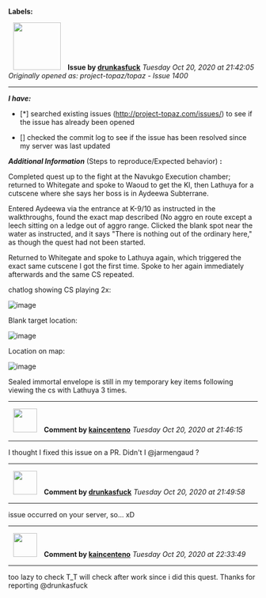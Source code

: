 **Labels:**



<a href="https://github.com/drunkasfuck"><img src="https://avatars3.githubusercontent.com/u/73200525?v=4" width="96" height="96" hspace="10"></img></a> **Issue by [drunkasfuck](https://github.com/drunkasfuck)**
_Tuesday Oct 20, 2020 at 21:42:05_
_Originally opened as: project-topaz/topaz - Issue 1400_

----

<!-- place 'x' mark between square [] brackets to checkmark box -->
**_I have:_**

- [*] searched existing issues (http://project-topaz.com/issues/) to see if the issue has already been opened
- [] checked the commit log to see if the issue has been resolved since my server was last updated 

**_Additional Information_** (Steps to reproduce/Expected behavior) **:** 

Completed quest up to the fight at the Navukgo Execution chamber; returned to Whitegate and spoke to Waoud to get the KI, then Lathuya for a cutscene where she says her boss is in Aydeewa Subterrane. 

Entered Aydeewa via the entrance at K-9/10 as instructed in the walkthroughs, found the exact map described (No aggro en route except a leech sitting on a ledge out of aggro range.  Clicked the blank spot near the water as instructed, and it says "There is nothing out of the ordinary here," as though the quest had not been started.

Returned to Whitegate and spoke to Lathuya again, which triggered the exact same cutscene I got the first time.  Spoke to her again immediately afterwards and the same CS repeated.

chatlog showing CS playing 2x:
![image](https://user-images.githubusercontent.com/73200525/96647455-1353fb80-1304-11eb-95c8-d4c5da94de39.png)

Blank target location:
![image](https://user-images.githubusercontent.com/73200525/96647276-ba846300-1303-11eb-85ec-97ae3182d116.png)

Location on map: 
![image](https://user-images.githubusercontent.com/73200525/96647341-d1c35080-1303-11eb-8932-510fa3975391.png)

Sealed immortal envelope is still in my temporary key items following viewing the cs with Lathuya 3 times.









----
<a href="https://github.com/kaincenteno"><img src="https://avatars3.githubusercontent.com/u/26943220?v=4" width="48" height="48" hspace="10"></img></a> **Comment by [kaincenteno](https://github.com/kaincenteno)**
_Tuesday Oct 20, 2020 at 21:46:15_

----

I thought I fixed this issue on a PR. Didn't I @jarmengaud ?



----
<a href="https://github.com/drunkasfuck"><img src="https://avatars3.githubusercontent.com/u/73200525?v=4" width="48" height="48" hspace="10"></img></a> **Comment by [drunkasfuck](https://github.com/drunkasfuck)**
_Tuesday Oct 20, 2020 at 21:49:58_

----

issue occurred on your server, so... xD


----
<a href="https://github.com/kaincenteno"><img src="https://avatars3.githubusercontent.com/u/26943220?v=4" width="48" height="48" hspace="10"></img></a> **Comment by [kaincenteno](https://github.com/kaincenteno)**
_Tuesday Oct 20, 2020 at 22:33:49_

----

too lazy to check T_T will check after work since i did this quest. Thanks for reporting @drunkasfuck 
